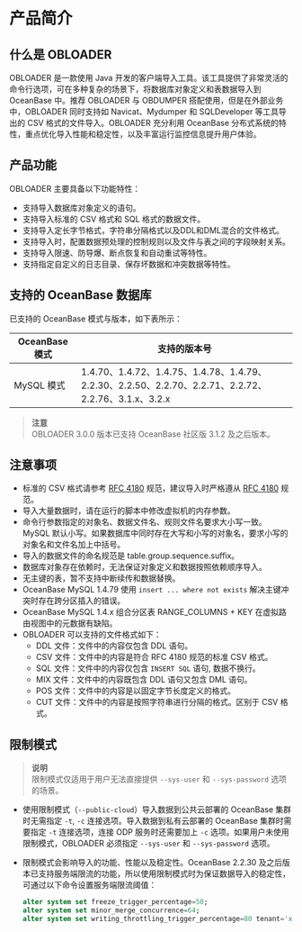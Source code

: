 产品简介 
=========================



什么是 OBLOADER 
---------------------------------

OBLOADER 是一款使用 Java 开发的客户端导入工具。该工具提供了非常灵活的命令行选项，可在多种复杂的场景下，将数据库对象定义和表数据导入到 OceanBase 中。推荐 OBLOADER 与 OBDUMPER 搭配使用，但是在外部业务中，OBLOADER 同时支持如 Navicat、Mydumper 和 SQLDeveloper 等工具导出的 CSV 格式的文件导入。OBLOADER 充分利用 OceanBase 分布式系统的特性，重点优化导入性能和稳定性，以及丰富运行监控信息提升用户体验。

产品功能 
-------------------------

OBLOADER 主要具备以下功能特性：

* 支持导入数据库对象定义的语句。
* 支持导入标准的 CSV 格式和 SQL 格式的数据文件。
* 支持导入定长字节格式，字符串分隔格式以及DDL和DML混合的文件格式。
* 支持导入时，配置数据预处理的控制规则以及文件与表之间的字段映射关系。
* 支持导入限速、防导爆、断点恢复和自动重试等特性。
* 支持指定自定义的日志目录、保存坏数据和冲突数据等特性。



支持的 OceanBase 数据库 
--------------------------------------

已支持的 OceanBase 模式与版本，如下表所示：


| OceanBase 模式 |                                       **支持的版本号**                                      |
|--------------|------------------------------------------------------------------------------------------|
| MySQL 模式     | 1.4.70、1.4.72、1.4.75、1.4.78、1.4.79、2.2.30、2.2.50、2.2.70、2.2.71、2.2.72、2.2.76、3.1.x、3.2.x |


> **注意**<br>
> OBLOADER 3.0.0 版本已支持 OceanBase 社区版 3.1.2 及之后版本。


注意事项 
-------------------------

* 标准的 CSV 格式请参考 [RFC 4180](http://mirrors.nju.edu.cn/rfc/inline-errata/rfc4180.html) 规范，建议导入时严格遵从 [RFC 4180](http://mirrors.nju.edu.cn/rfc/inline-errata/rfc4180.html) 规范。
* 导入大量数据时，请在运行的脚本中修改虚拟机的内存参数。
* 命令行参数指定的对象名、数据文件名、规则文件名要求大小写一致。MySQL 默认小写。如果数据库中同时存在大写和小写的对象名，要求小写的对象名和文件名加上中括号。
* 导入的数据文件的命名规范是 table.group.sequence.suffix。
* 数据库对象存在依赖时，无法保证对象定义和数据按照依赖顺序导入。
* 无主键的表，暂不支持中断续传和数据替换。
* OceanBase MySQL 1.4.79 使用 `insert ... where not exists` 解决主键冲突时存在跨分区插入的错误。
* OceanBase MySQL 1.4.x 组合分区表 RANGE_COLUMNS + KEY 在虚拟路由视图中的元数据有缺陷。
* OBLOADER 可以支持的文件格式如下：
  * DDL 文件：文件中的内容仅包含 DDL 语句。  
  * CSV 文件：文件中的内容是符合 RFC 4180 规范的标准 CSV 格式。
  * SQL 文件：文件中的内容仅包含 `INSERT SQL` 语句, 数据不换行。
  * MIX 文件：文件中的内容既包含 DDL 语句又包含 DML 语句。
  * POS 文件：文件中的内容是以固定字节长度定义的格式。
  * CUT 文件：文件中的内容是按照字符串进行分隔的格式。区别于 CSV 格式。


限制模式 
-------------------------

> **说明**<br>
> 限制模式仅适用于用户无法直接提供 `--sys-user` 和 `--sys-password` 选项的场景。


* 使用限制模式（`--public-cloud`）导入数据到公共云部署的 OceanBase 集群时无需指定 `-t`, `-c` 连接选项。导入数据到私有云部署的 OceanBase 集群时需要指定 `-t` 连接选项，连接 ODP 服务时还需要加上 `-c` 选项。如果用户未使用限制模式，OBLOADER 必须指定 `--sys-user` 和 `--sys-password` 选项。 
* 限制模式会影响导入的功能、性能以及稳定性。OceanBase 2.2.30 及之后版本已支持服务端限流的功能，所以使用限制模式时为保证数据导入的稳定性，可通过以下命令设置服务端限流阈值：

  ```sql
  alter system set freeze_trigger_percentage=50;
  alter system set minor_merge_concurrence=64;
  alter system set writing_throttling_trigger_percentage=80 tenant='xxx';
  ```
<!-- -->